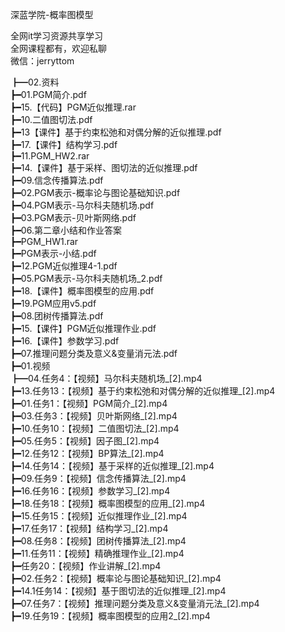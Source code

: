 深蓝学院-概率图模型

全网it学习资源共享学习<br>全网课程都有，欢迎私聊<br>微信：jerryttom<br>

┣━02.资料<br> ┣━01.PGM简介.pdf<br> ┣━15.【代码】PGM近似推理.rar<br> ┣━10.二值图切法.pdf<br> ┣━13【课件】基于约束松弛和对偶分解的近似推理.pdf<br> ┣━17.【课件】结构学习.pdf<br> ┣━11.PGM_HW2.rar<br> ┣━14.【课件】基于采样、图切法的近似推理.pdf<br> ┣━09.信念传播算法.pdf<br> ┣━02.PGM表示-概率论与图论基础知识.pdf<br> ┣━04.PGM表示-马尔科夫随机场.pdf<br> ┣━03.PGM表示-贝叶斯网络.pdf<br> ┣━06.第二章小结和作业答案<br> ┣━PGM_HW1.rar<br> ┣━PGM表示-小结.pdf<br> ┣━12.PGM近似推理4-1.pdf<br> ┣━05.PGM表示-马尔科夫随机场_2.pdf<br> ┣━18.【课件】概率图模型的应用.pdf<br> ┣━19.PGM应用v5.pdf<br> ┣━08.团树传播算法.pdf<br> ┣━15.【课件】PGM近似推理作业.pdf<br> ┣━16.【课件】参数学习.pdf<br> ┣━07.推理问题分类及意义&amp;变量消元法.pdf<br> ┣━01.视频<br> ┣━04.任务4：【视频】马尔科夫随机场_[2].mp4<br> ┣━13.任务13：【视频】基于约束松弛和对偶分解的近似推理_[2].mp4<br> ┣━01.任务1：【视频】PGM简介_[2].mp4<br> ┣━03.任务3：【视频】贝叶斯网络_[2].mp4<br> ┣━10.任务10：【视频】二值图切法_[2].mp4<br> ┣━05.任务5：【视频】因子图_[2].mp4<br> ┣━12.任务12：【视频】BP算法_[2].mp4<br> ┣━14.任务14：【视频】基于采样的近似推理_[2].mp4<br> ┣━09.任务9：【视频】信念传播算法_[2].mp4<br> ┣━16.任务16：【视频】参数学习_[2].mp4<br> ┣━18.任务18：【视频】概率图模型的应用_[2].mp4<br> ┣━15.任务15：【视频】近似推理作业_[2].mp4<br> ┣━17.任务17：【视频】结构学习_[2].mp4<br> ┣━08.任务8：【视频】团树传播算法_[2].mp4<br> ┣━11.任务11：【视频】精确推理作业_[2].mp4<br> ┣━任务20：【视频】作业讲解_[2].mp4<br> ┣━02.任务2：【视频】概率论与图论基础知识_[2].mp4<br> ┣━14.1任务14：【视频】基于图切法的近似推理_[2].mp4<br> ┣━07.任务7：【视频】推理问题分类及意义&amp;变量消元法_[2].mp4<br> ┣━19.任务19：【视频】概率图模型的应用2_[2].mp4